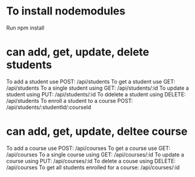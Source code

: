 # To install nodemodules

Run npm install

# can add, get, update, delete students

To add a student use POST: /api/students
To get a student use GET: /api/students
To a single student using GET: /api/students/:id
To update a student using PUT: /api/students/:id
To ddelete a student using DELETE: /api/students
To enroll a student to a course POST: /api/students/:studentId/:courseId

# can add, get, update, deltee course

To add a course use POST: /api/courses
To get a course use GET: /api/courses
To a single course using GET: /api/courses/:id
To update a course using PUT: /api/courses/:id
To delete a couse using DELETE: /api/courses
To get all students enrolled for a course: /api/courses/:id
